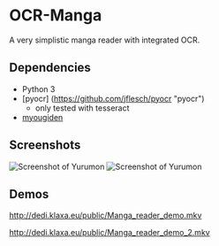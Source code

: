 # OCR-Manga
A very simplistic manga reader with integrated OCR.

Dependencies
------------
- Python 3
- [pyocr] (https://github.com/jflesch/pyocr "pyocr")
  - only tested with tesseract
- [myougiden](https://github.com/leoboiko/myougiden "myougiden") 

Screenshots
-----------

![Screenshot of Yurumon](http://dedi.klaxa.eu/public/yurumon_ocr.jpg)
![Screenshot of Yurumon](http://dedi.klaxa.eu/public/yurumon_ocr_color.png)

Demos
-----
http://dedi.klaxa.eu/public/Manga_reader_demo.mkv

http://dedi.klaxa.eu/public/Manga_reader_demo_2.mkv
